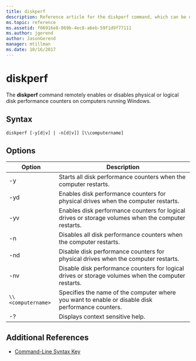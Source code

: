 ```yaml
---
title: diskperf
description: Reference article for the diskperf command, which can be used to remotely enable or disable physical or logical disk performance counters on computers running Windows.
ms.topic: reference
ms.assetid: f06916e8-069b-4ec8-a6eb-59f1d9f77111
ms.author: jgerend
author: JasonGerend
manager: mtillman
ms.date: 10/16/2017
---
```


# diskperf

The **diskperf** command remotely enables or disables physical or logical disk performance counters on computers running Windows.

## Syntax

```
diskperf [-y[d|v] | -n[d|v]] [\\computername]
```

## Options

| Option | Description |
| ------ | ----------- |
| -y | Starts all disk performance counters when the computer restarts. |
| -yd | Enables disk performance counters for physical drives when the computer restarts. |
| -yv | Enables disk performance counters for logical drives or storage volumes when the computer restarts. |
| -n | Disables all disk performance counters when the computer restarts. |
| -nd | Disable disk performance counters for physical drives when the computer restarts. |
| -nv | Disable disk performance counters for logical drives or storage volumes when the computer restarts. |
| `\\<computername>` | Specifies the name of the computer where you want to enable or disable disk performance counters. |
| -? | Displays context sensitive help. |

## Additional References

- [Command-Line Syntax Key](command-line-syntax-key.md)
